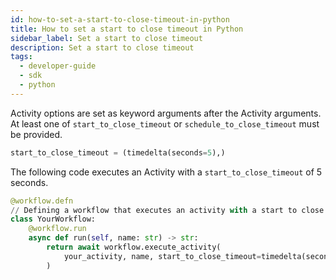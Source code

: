```yaml
---
id: how-to-set-a-start-to-close-timeout-in-python
title: How to set a start to close timeout in Python
sidebar_label: Set a start to close timeout
description: Set a start to close timeout
tags:
  - developer-guide
  - sdk
  - python
---
```


Activity options are set as keyword arguments after the Activity arguments. At least one of `start_to_close_timeout` or `schedule_to_close_timeout` must be provided.

```python
start_to_close_timeout = (timedelta(seconds=5),)
```

The following code executes an Activity with a `start_to_close_timeout` of 5 seconds.

```python
@workflow.defn
// Defining a workflow that executes an activity with a start to close timeout of 5 seconds.
class YourWorkflow:
    @workflow.run
    async def run(self, name: str) -> str:
        return await workflow.execute_activity(
            your_activity, name, start_to_close_timeout=timedelta(seconds=5)
        )
```
